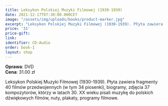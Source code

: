 ```yaml
---
title: Leksykon Polskiej Muzyki Filmowej (1930-1939)
date: 2021-12-17T07:30:00.000CET
image: "/assets/img/uploads/books/product-marker.jpg"
excerpt: "Leksykon Polskiej Muzyki Filmowej (1930-1939). Płyta zawiera fragmenty 40 filmów przedwojennych (w tym 34 piosenki), biogramy, zdjęcia 37 kompozytorów..."
price: '31' 
price-gift: 
link: 
identifier: CD-Audio
order: book-1
layout: shop
---
```

     
**Oprawa**: DVD         
**Cena**: 31.00 zł

Leksykon Polskiej Muzyki Filmowej (1930-1939). Płyta zawiera fragmenty 40 filmów przedwojennych (w tym 34 piosenki), biogramy, zdjęcia 37 kompozytorów, którzy w latach 30. XX wieku pisali muzykę do polskich dźwiękowych filmów, nuty, plakaty, programy filmowe.
